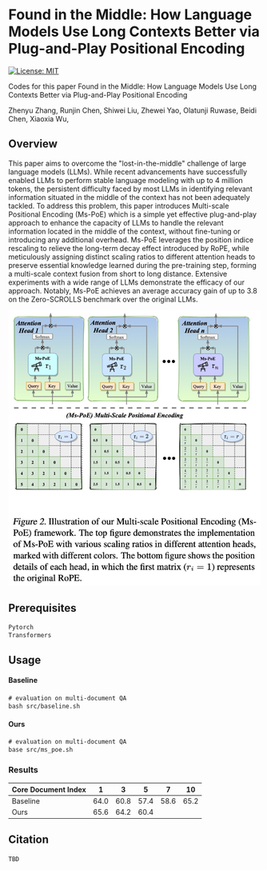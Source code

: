 # Found in the Middle: How Language Models Use Long Contexts Better via Plug-and-Play Positional Encoding

[![License: MIT](https://img.shields.io/badge/License-MIT-green.svg)](https://opensource.org/licenses/MIT)

Codes for this paper Found in the Middle: How Language Models Use Long Contexts Better via Plug-and-Play Positional Encoding

Zhenyu Zhang, Runjin Chen, Shiwei Liu, Zhewei Yao, Olatunji Ruwase, Beidi Chen, Xiaoxia Wu, 

## Overview

This paper aims to overcome the "lost-in-the-middle" challenge of large language models (LLMs). While recent advancements have successfully enabled LLMs to perform stable language modeling with up to 4 million tokens, the persistent difficulty faced by most LLMs in identifying relevant information situated in the middle of the context has not been adequately tackled. To address this problem, this paper introduces Multi-scale Positional Encoding (Ms-PoE) which is a simple yet effective plug-and-play approach to enhance the capacity of LLMs to handle the relevant information located in the middle of the context, without fine-tuning or introducing any additional overhead. Ms-PoE leverages the position indice rescaling to relieve the long-term decay effect introduced by RoPE, while meticulously assigning distinct scaling ratios to different attention heads to preserve essential knowledge learned during the pre-training step, forming a multi-scale context fusion from short to long distance. Extensive experiments with a wide range of LLMs demonstrate the efficacy of our approach. Notably, Ms-PoE achieves an average accuracy gain of up to 3.8 on the Zero-SCROLLS benchmark over the original LLMs.

![1709612009228](image/README/1709612009228.png)

## Prerequisites

```
Pytorch
Transformers
```

## Usage

#### Baseline

```
# evaluation on multi-document QA
bash src/baseline.sh
```

#### Ours

```
# evaluation on multi-document QA
base src/ms_poe.sh
```

### Results

| Core Document Index | 1    | 3    | 5    | 7    | 10   |
| ------------------- | ---- | ---- | ---- | ---- | ---- |
| Baseline            | 64.0 | 60.8 | 57.4 | 58.6 | 65.2 |
| Ours                | 65.6 | 64.2 | 60.4 |      |      |

## Citation

```
TBD
```
